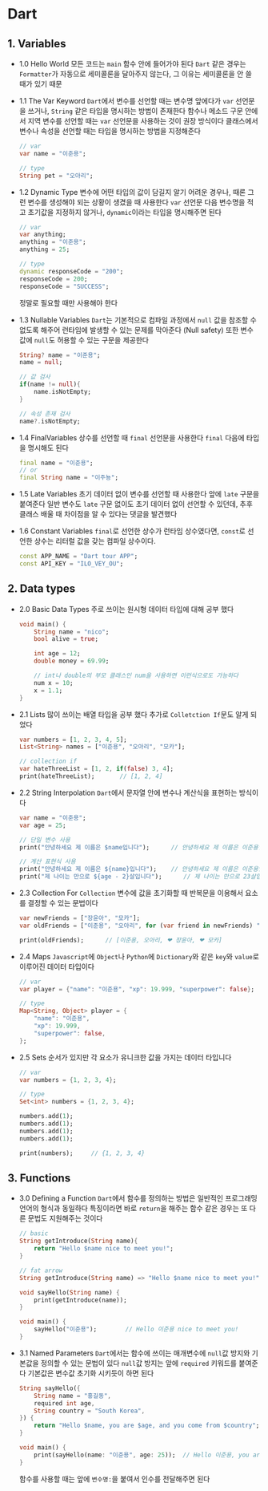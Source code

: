 # Dart

## 1. Variables

-   1.0 Hello World
    모든 코드는 `main` 함수 안에 들어가야 된다
    `Dart` 같은 경우는 `Formatter`가 자동으로 세미콜론을 달아주지 않는다, 그 이유는 세미콜론을 안 쓸 때가 있기 때문
-   1.1 The Var Keyword
    `Dart`에서 변수를 선언할 때는 변수명 앞에다가 `var` 선언문을 쓰거나, `String` 같은 타입을 명시하는 방법이 존재한다
    함수나 메소드 구문 안에서 지역 변수를 선언할 때는 `var` 선언문을 사용하는 것이 권장 방식이다
    클래스에서 변수나 속성을 선언할 때는 타입을 명시하는 방법을 지정해준다

    ```Dart
    // var
    var name = "이준용";

    // type
    String pet = "오아리";
    ```

-   1.2 Dynamic Type
    변수에 어떤 타입의 값이 담길지 알기 어려운 경우나, 때론 그런 변수를 생성해야 되는 상황이 생겼을 때 사용한다
    `var` 선언문 다음 변수명을 적고 초기값을 지정하지 않거나, `dynamic`이라는 타입을 명시해주면 된다

    ```dart
    // var
    var anything;
    anything = "이준용";
    anything = 25;

    // type
    dynamic responseCode = "200";
    responseCode = 200;
    responseCode = "SUCCESS";
    ```

    정말로 필요할 때만 사용해야 한다

-   1.3 Nullable Variables
    `Dart`는 기본적으로 컴파일 과정에서 `null` 값을 참조할 수 없도록 해주어 런타임에 발생할 수 있는 문제를 막아준다 (Null safety)
    또한 변수 값에 `null`도 허용할 수 있는 구문을 제공한다

    ```dart
    String? name = "이준용";
    name = null;

    // 값 검사
    if(name != null){
    	name.isNotEmpty;
    }

    // 속성 존재 검사
    name?.isNotEmpty;
    ```

-   1.4 FinalVariables
    상수를 선언할 때 `final` 선언문을 사용한다
    `final` 다음에 타입을 명시해도 된다

    ```dart
    final name = "이준용";
    // or
    final String name = "이주뇽";
    ```

-   1.5 Late Variables
    초기 데이터 없이 변수를 선언할 때 사용한다
    앞에 `late` 구문을 붙여준다
    일반 변수도 `late` 구문 없이도 초기 데이터 없이 선언할 수 있던데, 추후 클래스 배울 때 차이점을 알 수 있다는 댓글을 발견했다
-   1.6 Constant Variables
    `final`로 선언한 상수가 런타임 상수였다면, `const`로 선언한 상수는 리터럴 값을 갖는 컴파일 상수이다.
    ```dart
    const APP_NAME = "Dart tour APP";
    const API_KEY = "ILO_VEY_OU";
    ```

## 2. Data types

-   2.0 Basic Data Types
    주로 쓰이는 원시형 데이터 타입에 대해 공부 했다

    ```dart
    void main() {
    	String name = "nico";
    	bool alive = true;

    	int age = 12;
    	double money = 69.99;

    	// int나 double의 부모 클래스인 num을 사용하면 이런식으로도 가능하다
    	num x = 10;
    	x = 1.1;
    }
    ```
- 2.1 Lists
	많이 쓰이는 배열 타입을 공부 했다
	추가로 `Colletction If`문도 알게 되었다
	```dart
	var numbers = [1, 2, 3, 4, 5];
	List<String> names = ["이준용", "오아리", "모카"];

	// collection if
	var hateThreeList = [1, 2, if(false) 3, 4];
	print(hateThreeList);		// [1, 2, 4]
	```
- 2.2 String Interpolation
	`Dart`에서 문자열 안에 변수나 계산식을 표현하는 방식이다
	```Dart
	var name = "이준용";
	var age = 25;

	// 단일 변수 사용
	print("안녕하세요 제 이름은 $name입니다");		// 안녕하세요 제 이름은 이준용입니다

	// 계산 표현식 사용
	print("안녕하세요 제 이름은 ${name}입니다");	// 안녕하세요 제 이름은 이준용입니다
	print("제 나이는 만으로 ${age - 2}살입니다");		// 제 나이는 만으로 23살입니다
	```
- 2.3 Collection For
	`Collection` 변수에 값을 초기화할 때 반복문을 이용해서 요소를 결정할 수 있는 문법이다
	```Dart
	var newFriends = ["장윤아", "모카"];
  	var oldFriends = ["이준용", "오아리", for (var friend in newFriends) "❤ $friend"];

  	print(oldFriends);		// [이준용, 오아리, ❤ 장윤아, ❤ 모카]
	```
- 2.4 Maps
	`Javascript`에 `Object`나 `Python`에 `Dictionary`와 같은 `key`와 `value`로 이루어진 데이터 타입이다
	```Dart
	// var
	var player = {"name": "이준용", "xp": 19.999, "superpower": false};

	// type
  	Map<String, Object> player = {
		"name": "이준용",
		"xp": 19.999,
		"superpower": false,
  	};
	```
- 2.5 Sets
	순서가 있지만 각 요소가 유니크한 값을 가지는 데이터 타입니다
	```Dart
	// var
	var numbers = {1, 2, 3, 4};

	// type
	Set<int> numbers = {1, 2, 3, 4};

	numbers.add(1);	
	numbers.add(1);
	numbers.add(1);
	numbers.add(1);

	print(numbers);		// {1, 2, 3, 4}
	```

## 3. Functions

- 3.0 Defining a Function
	`Dart`에서 함수를 정의하는 방법은 일반적인 프로그래밍 언어의 형식과 동일하다
	특징이라면 바로 `return`을 해주는 함수 같은 경우는 또 다른 문법도 지원해주는 것이다
	```dart
	// basic
	String getIntroduce(String name){
		return "Hello $name nice to meet you!";
	}

	// fat arrow
	String getIntroduce(String name) => "Hello $name nice to meet you!";

	void sayHello(String name) {
		print(getIntroduce(name));
	}

	void main() {
		sayHello("이준용");		// Hello 이준용 nice to meet you!
	}

	```
- 3.1 Named Parameters
	`Dart`에서는 함수에 쓰이는 매개변수에 `null`값 방지와 기본값을 정의할 수 있는 문법이 있다
	`null`값 방지는 앞에 `required` 키워드를 붙여준다
	기본값은 변수값 초기화 시키듯이 하면 된다
	```dart
	String sayHello({
		String name = "홍길동",
		required int age,
		String country = "South Korea",
	}) {
		return "Hello $name, you are $age, and you come from $country";
	}

	void main() {
		print(sayHello(name: "이준용", age: 25));	// Hello 이준용, you are 25, and you come from South Korea
	}
	```
	함수를 사용할 때는 앞에 `변수명:`을 붙여서 인수를 전달해주면 된다